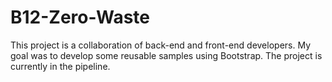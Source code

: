 # B12-Zero-Waste

This project is a collaboration of back-end and front-end developers. My goal was to develop some reusable samples using Bootstrap. The project is currently in the pipeline.
